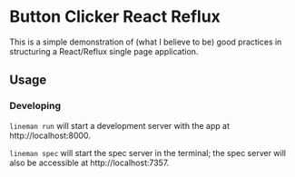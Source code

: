 # Button Clicker React Reflux

This is a simple demonstration of (what I believe to be) good practices in structuring a React/Reflux single page application.

## Usage

### Developing

`lineman run` will start a development server with the app at http://localhost:8000.

`lineman spec` will start the spec server in the terminal; the spec server will also be accessible at http://localhost:7357.
